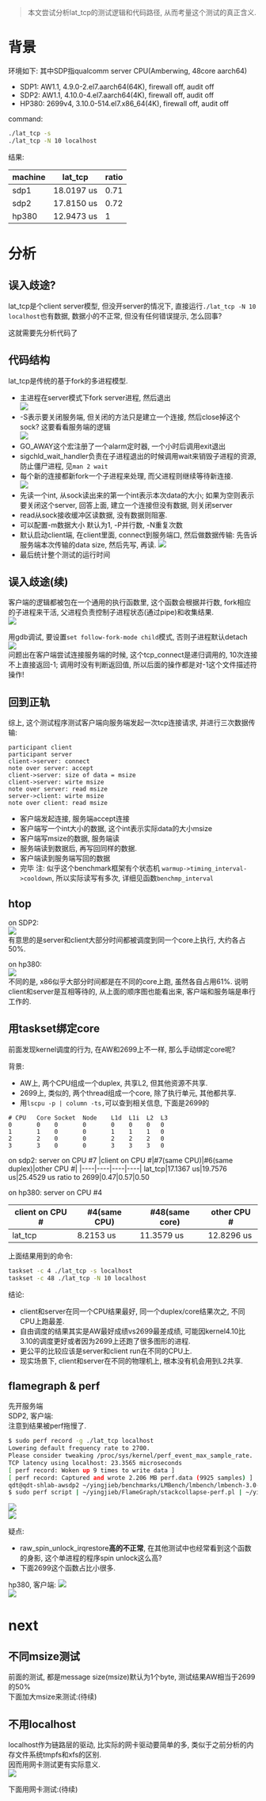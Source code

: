 

>本文尝试分析lat_tcp的测试逻辑和代码路径, 从而考量这个测试的真正含义.

# 背景
环境如下: 其中SDP指qualcomm server CPU(Amberwing, 48core aarch64)
* SDP1: AW1.1, 4.9.0-2.el7.aarch64(64K), firewall off, audit off
* SDP2: AW1.1, 4.10.0-4.el7.aarch64(4K), firewall off, audit off
* HP380: 2699v4, 3.10.0-514.el7.x86_64(4K), firewall off, audit off

command:
```sh
./lat_tcp -s
./lat_tcp -N 10 localhost
```
结果:

|machine|lat_tcp|ratio|
|----|----|----|
|sdp1|18.0197 us|0.71|
|sdp2|17.8150 us|0.72|
|hp380|12.9473 us|1|

# 分析
## 误入歧途?
lat_tcp是个client server模型, 但没开server的情况下, 直接运行`./lat_tcp -N 10 localhost`也有数据, 数据小的不正常, 但没有任何错误提示, 怎么回事?

这就需要先分析代码了

## 代码结构
lat_tcp是传统的基于fork的多进程模型.
* 主进程在server模式下fork server进程, 然后退出  
![](img/profiling_lmbench之lat_tcp分析_20221024151158.png)  
* -S表示要关闭服务端, 但关闭的方法只是建立一个连接, 然后close掉这个sock? 这要看看服务端的逻辑  
![](img/profiling_lmbench之lat_tcp分析_20221024151234.png)  
* GO_AWAY这个宏注册了一个alarm定时器, 一个小时后调用exit退出
* sigchld_wait_handler负责在子进程退出的时候调用wait来销毁子进程的资源, 防止僵尸进程, 见`man 2 wait`
* 每个新的连接都新fork一个子进程来处理, 而父进程则继续等待新连接.  
![](img/profiling_lmbench之lat_tcp分析_20221024151327.png)  
* 先读一个int, 从sock读出来的第一个int表示本次data的大小; 如果为空则表示要关闭这个server, 回答上面, 建立一个连接但没有数据, 则关闭server
* read从sock接收缓冲区读数据, 没有数据则阻塞. 
* 可以配置-m数据大小 默认为1, -P并行数, -N重复次数
* 默认启动client端, 在client里面, connect到服务端口, 然后做数据传输: 先告诉服务端本次传输的data size, 然后先写, 再读.
![](img/profiling_lmbench之lat_tcp分析_20221024151347.png)  
* 最后统计整个测试的运行时间

## 误入歧途(续)
客户端的逻辑都被包在一个通用的执行函数里, 这个函数会根据并行数, fork相应的子进程来干活, 父进程负责控制子进程状态(通过pipe)和收集结果.  
![](img/profiling_lmbench之lat_tcp分析_20221024151409.png)  

用gdb调试, 要设置`set follow-fork-mode child`模式, 否则子进程默认detach  
![](img/profiling_lmbench之lat_tcp分析_20221024151430.png)  
问题出在客户端尝试连接服务端的时候, 这个tcp_connect是递归调用的, 10次连接不上直接返回-1; 调用时没有判断返回值, 所以后面的操作都是对-1这个文件描述符操作!

## 回到正轨
综上, 这个测试程序测试客户端向服务端发起一次tcp连接请求, 并进行三次数据传输:
```sequence
participant client
participant server
client->server: connect
note over server: accept
client->server: size of data = msize
client->server: wirte msize
note over server: read msize
server->client: wirte msize
note over client: read msize
```
* 客户端发起连接, 服务端accept连接
* 客户端写一个int大小的数据, 这个int表示实际data的大小msize
* 客户端写msize的数据, 服务端读
* 服务端读到数据后, 再写回同样的数据.
* 客户端读到服务端写回的数据
* 完毕
注: 似乎这个benchmark框架有个状态机  `warmup->timing_interval->cooldown`, 所以实际读写有多次, 详细见函数`benchmp_interval`

## htop
on SDP2:  
![](img/profiling_lmbench之lat_tcp分析_20221024151538.png)  
有意思的是server和client大部分时间都被调度到同一个core上执行, 大约各占50%.

on hp380:  
![](img/profiling_lmbench之lat_tcp分析_20221024151553.png)  
不同的是, x86似乎大部分时间都是在不同的core上跑, 虽然各自占用61%. 
说明client和server是互相等待的, 从上面的顺序图也能看出来, 客户端和服务端是串行工作的.

## 用taskset绑定core
前面发现kernel调度的行为, 在AW和2699上不一样, 那么手动绑定core呢?

背景: 
* AW上, 两个CPU组成一个duplex, 共享L2, 但其他资源不共享.
* 2699上, 类似的, 两个thread组成一个core, 除了执行单元, 其他都共享.
* 用`lscpu -p | column -ts,`可以查到相关信息, 下面是2699的

```
# CPU   Core Socket  Node    L1d  L1i  L2  L3
0       0    0       0       0    0    0   0
1       1    0       0       1    1    1   0
2       2    0       0       2    2    2   0
3       3    0       0       3    3    3   0
```

on sdp2: server on CPU #7
|client on CPU #|#7(same CPU)|#6(same duplex)|other CPU #|
|----|----|----|----|
lat_tcp|17.1367 us|19.7576 us|25.4529 us
ratio to 2699|0.47|0.57|0.50

on hp380: server on CPU #4

client on CPU #|#4(same CPU)|#48(same core)|other CPU #|
|----|----|----|----|
lat_tcp|8.2153 us|11.3579 us|12.8296 us|

上面结果用到的命令:
```sh
taskset -c 4 ./lat_tcp -s localhost
taskset -c 48 ./lat_tcp -N 10 localhost
```
结论:
* client和server在同一个CPU结果最好, 同一个duplex/core结果次之, 不同CPU上跑最差.
* 自由调度的结果其实是AW最好成绩vs2699最差成绩, 可能因kernel4.10比3.10的调度更好或者因为2699上还跑了很多图形的进程.
* 更公平的比较应该是server和client run在不同的CPU上.
* 现实场景下, client和server在不同的物理机上, 根本没有机会用到L2共享.

## flamegraph & perf
先开服务端  
SDP2, 客户端:  
注意到结果被perf拖慢了.
```sh
$ sudo perf record -g ./lat_tcp localhost
Lowering default frequency rate to 2700.
Please consider tweaking /proc/sys/kernel/perf_event_max_sample_rate.
TCP latency using localhost: 23.3565 microseconds
[ perf record: Woken up 9 times to write data ]
[ perf record: Captured and wrote 2.206 MB perf.data (9925 samples) ]
qdt@qdt-shlab-awsdp2 ~/yingjieb/benchmarks/LMBench/lmbench/lmbench-3.0-a9/bin/aarch64-linux-gnu
$ sudo perf script | ~/yingjieb/FlameGraph/stackcollapse-perf.pl | ~/yingjieb/FlameGraph/flamegraph.pl > lat_tcp_sdp2.svg
```
![](img/profiling_lmbench之lat_tcp分析_20221024152222.png)  
![](img/profiling_lmbench之lat_tcp分析_20221024152230.png)  

疑点: 
* raw_spin_unlock_irqrestore**高的不正常**, 在其他测试中也经常看到这个函数的身影, 这个单进程的程序spin unlock这么高?
* 下面2699这个函数占比小很多.

hp380, 客户端:
![](img/profiling_lmbench之lat_tcp分析_20221024152252.png)  
![](img/profiling_lmbench之lat_tcp分析_20221024152310.png)  

# next
## 不同msize测试
前面的测试, 都是message size(msize)默认为1个byte, 测试结果AW相当于2699的50%  
下面加大msize来测试:(待续)
## 不用localhost
localhost作为链路层的驱动, 比实际的网卡驱动要简单的多, 类似于之前分析的内存文件系统tmpfs和xfs的区别.  
因而用网卡测试更有实际意义.  
![](img/profiling_lmbench之lat_tcp分析_20221024152332.png)  

下面用网卡测试:(待续)